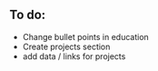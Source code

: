 ## To do:
- Change bullet points in education
- Create projects section
- add data / links for projects